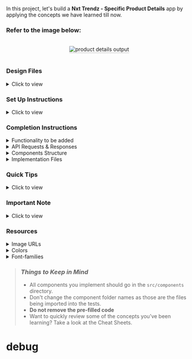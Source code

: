 In this project, let's build a **Nxt Trendz - Specific Product Details** app by applying the concepts we have learned till now.

### Refer to the image below:

<br/>
<div style="text-align: center;">
    <img src="https://assets.ccbp.in/frontend/content/react-js/nxt-trendz-product-details-output-v0.gif" alt="product details output" style="max-width:70%;box-shadow:0 2.8px 2.2px rgba(0, 0, 0, 0.12)">
</div>
<br/>

### Design Files

<details>
<summary>Click to view</summary>

- [Extra Small (Size < 576px) and Small (Size >= 576px) - Success](https://assets.ccbp.in/frontend/content/react-js/nxt-trendz-product-details-success-sm-output-v0.png)
- [Extra Small (Size < 576px) and Small (Size >= 576px) - Failure](https://assets.ccbp.in/frontend/content/react-js/nxt-trendz-product-details-error-sm-output-v0.png)
- [Medium (Size >= 768px), Large (Size >= 992px) and Extra Large (Size >= 1200px) - Success](https://assets.ccbp.in/frontend/content/react-js/nxt-trendz-product-details-success-lg-output-v0.png)
- [Medium (Size >= 768px), Large (Size >= 992px) and Extra Large (Size >= 1200px) - Failure](https://assets.ccbp.in/frontend/content/react-js/nxt-trendz-product-details-error-lg-output.png)

</details>

### Set Up Instructions

<details>
<summary>Click to view</summary>

- Download dependencies by running `npm install`
- Start up the app using `npm start`
</details>

### Completion Instructions

<details>
<summary>Functionality to be added</summary>
<br/>

The app must have the following functionalities

- When an unauthenticated user, tries to access the Product Item Details Route, then the page should be navigated to Login Route
- When an authenticated user clicks on a product in the Products Route, then the page should be navigated to Product Item Details route
- When an authenticated user opens the Product Item Details Route,
  - An HTTP GET request should be made to **productDetailsApiUrl** with `jwt_token` in the Cookies and product `id` as path parameter
  - **_loader_** should be displayed while fetching the data
  - After the data is fetched successfully, display the product details and similar products received in the response
  - Initially, the quantity of the product should be `1`
  - The quantity of the product should be incremented by one when the plus icon is clicked
  - The quantity of the product should be decremented by one when the minus icon is clicked
  - If the HTTP GET request made is unsuccessful, then the [Failure view](https://assets.ccbp.in/frontend/content/react-js/nxt-trendz-product-details-error-lg-output.png) should be displayed
    - When the **Continue Shopping** button in the [Failure view](https://assets.ccbp.in/frontend/content/react-js/nxt-trendz-product-details-error-lg-output.png) is clicked, then the page should be navigated to Products Route

</details>

<details>

<summary>API Requests & Responses</summary>
<br/>

**productDetailsApiUrl**

#### API: `https://apis.ccbp.in/products/:id`

#### Example: `http://localhost:3000/products/16`

#### Method: `GET`

#### Description:

Returns a response containing the Product details

#### Sample Success Response

```json
{
  "id":16,
  "image_url":"https://assets.ccbp.in/frontend/react-js/ecommerce/cloths-long-fork.png",
  "title":"Embroidered Net Gown","price":62990,"description":"An Embroidered Net Gown is the clothing worn by a bride during a wedding ceremony. It enhances your beauty wearing this vibrant, gorgeous, and beautiful Wedding Gown. Find your dream wedding dress today. It features foldable, one hoop steel, two layers of tulles, and is elastic in the waist part. ",
  "brand":"Manyavar",
  "total_reviews":879,
  "rating":3,
  "availability":"In Stock",
  "similar_products":[
    {
      "id":1,
      "image_url":"https://assets.ccbp.in/frontend/react-js/ecommerce/clothes-cap.png",
      "title":"Wide Bowknot Hat",
      "style":"Wide Bowknot Hat for Women and Girls (Multicolor)",
      "price":288,
      "description":"This Summer's perfect White Wide Brim Straw Beach hat is perfect for a hot day. It has the Floppy Style which gives you good coverage from the sun's hot rays and is sure to make the right style statement. It is made of high-quality & skin-friendly paper straw material and lightweight. ",
      "brand":"MAJIK",
      "total_reviews":245,
      "rating":3.6,
      "availability":"In Stock"
    },
      ...
  ]
}
```

#### Sample Failure Response

```json
{
  "status_code": 404,
  "error_msg": "Product Not Found"
}
```

</details>

<details>
<summary>Components Structure</summary>
<br/>
<div style="text-align: center;">
    <img src="https://assets.ccbp.in/frontend/content/react-js/nxt-trendz-specific-product-details-component-breakdown-structure.png" alt="component breakdown structure" style="max-width:100%;box-shadow:0 2.8px 2.2px rgba(0, 0, 0, 0.12)">
</div>
<br/>

</details>

<details>
<summary>Implementation Files</summary>
<br/>

Use these files to complete the implementation:

- `src/components/ProductCard/index.js`
- `src/components/ProductCard/index.css`
- `src/components/ProductItemDetails/index.js`
- `src/components/ProductItemDetails/index.css`
- `src/components/SimilarProductItem/index.js`
- `src/components/SimilarProductItem/index.css`

</details>

### Quick Tips

<details close>
<summary>Click to view</summary>
<br>

- The `line-height` CSS property sets the height of a line box. It's commonly used to set the distance between lines of text.

  ```
  line-height: 1.5;
  ```

    <br/>
    <img src="https://assets.ccbp.in/frontend/react-js/line-height-img.png" alt="cursor pointer" style="width:90%; max-width: 600px;"/>

</details>

### Important Note

<details>
<summary>Click to view</summary>

<br/>

**The following instructions are required for the tests to pass**

- `Home` Route should consist of `/` in the URL path
- `Login` Route should consist of `/login` in the URL path
- `Products` Route should consist of `/products` in the URL path
- `Product Item Details` Route should consist of `/products/:id` in the URL path
- `Cart` Route should consist of `/cart` in the URL path
- No need to use the `BrowserRouter` in `App.js` as we have already included in `index.js`

- Prime User credentials

  ```
   username: rahul
   password: rahul@2021
  ```

- Non-Prime User credentials

  ```
   username: raja
   password: raja@2021
  ```

- Wrap the Loader component with an HTML container element and add the `data-testid` attribute value as `loader` to it

  ```jsx
  <div data-testid="loader">
    <Loader type="ThreeDots" color="#0b69ff" height={80} width={80} />
  </div>
  ```

- The product image in Product Item Details Route should have the alt as **product**
- The similar product image in Product Item Details Route should have the alt as **similar product {product title}**

  ```example
  similar product Wide Bowknot Hat
  ```

- `BsPlusSquare`, `BsDashSquare` icons from react-icons should be used for **plus** and **minus** buttons in ProductItemDetails Route
- The Product Item Details Route should consist of two HTML button elements with `data-testid` attribute values as **plus** and **minus** respectively

</details>

### Resources

<details>
<summary>Image URLs</summary>

- [https://assets.ccbp.in/frontend/react-js/star-img.png](https://assets.ccbp.in/frontend/react-js/star-img.png) alt should be **star**
- [https://assets.ccbp.in/frontend/react-js/nxt-trendz-error-view-img.png](https://assets.ccbp.in/frontend/react-js/nxt-trendz-error-view-img.png) alt should be **error view**

</details>

<details>
<summary>Colors</summary>

<br/>

<div style="background-color: #12022f; width: 150px; padding: 10px; color: white">Hex: #12022f</div>
<div style="background-color: #616e7c; width: 150px; padding: 10px; color: white">Hex: #616e7c</div>
<div style="background-color: #171f46; width: 150px; padding: 10px; color: white">Hex: #171f46</div>
<div style="background-color: #cbced2; width: 150px; padding: 10px; color: black">Hex: #cbced2</div>
<div style="background-color: #ffffff; width: 150px; padding: 10px; color: black">Hex: #ffffff</div>
<div style="background-color: #3b82f6; width: 150px; padding: 10px; color: white">Hex: #3b82f6</div>
<div style="background-color: #1e293b; width: 150px; padding: 10px; color: white">Hex: #1e293b</div>
<div style="background-color: #475569; width: 150px; padding: 10px; color: white">Hex: #475569</div>

</details>

<details>
<summary>Font-families</summary>

- Roboto

</details>

> ### _Things to Keep in Mind_
>
> - All components you implement should go in the `src/components` directory.
> - Don't change the component folder names as those are the files being imported into the tests.
> - **Do not remove the pre-filled code**
> - Want to quickly review some of the concepts you’ve been learning? Take a look at the Cheat Sheets.
# debug
